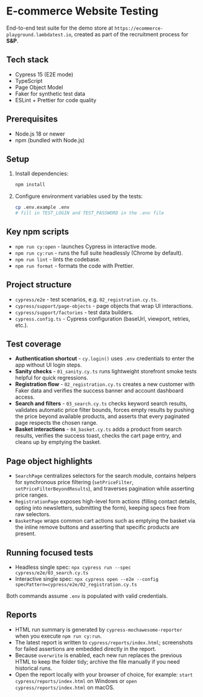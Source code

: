 # E-commerce Website Testing

End-to-end test suite for the demo store at `https://ecommerce-playground.lambdatest.io`, created as part of the recruitment process for **S&P**.

## Tech stack

- Cypress 15 (E2E mode)
- TypeScript
- Page Object Model
- Faker for synthetic test data
- ESLint + Prettier for code quality

## Prerequisites

- Node.js 18 or newer
- npm (bundled with Node.js)

## Setup

1. Install dependencies:
   ```bash
   npm install
   ```
2. Configure environment variables used by the tests:
   ```bash
   cp .env.example .env
   # fill in TEST_LOGIN and TEST_PASSWORD in the .env file
   ```

## Key npm scripts

- `npm run cy:open` - launches Cypress in interactive mode.
- `npm run cy:run` - runs the full suite headlessly (Chrome by default).
- `npm run lint` - lints the codebase.
- `npm run format` - formats the code with Prettier.

## Project structure

- `cypress/e2e` - test scenarios, e.g. `02_registration.cy.ts`.
- `cypress/support/page-objects` - page objects that wrap UI interactions.
- `cypress/support/factories` - test data builders.
- `cypress.config.ts` - Cypress configuration (baseUrl, viewport, retries, etc.).

## Test coverage

- **Authentication shortcut** - `cy.login()` uses `.env` credentials to enter the app without UI login steps.
- **Sanity checks** - `01_sanity.cy.ts` runs lightweight storefront smoke tests helpful for quick regressions.
- **Registration flow** - `02_registration.cy.ts` creates a new customer with Faker data and verifies the success banner and account dashboard access.
- **Search and filters** - `03_search.cy.ts` checks keyword search results, validates automatic price filter bounds, forces empty results by pushing the price beyond available products, and asserts that every paginated page respects the chosen range.
- **Basket interactions** - `04_basket.cy.ts` adds a product from search results, verifies the success toast, checks the cart page entry, and cleans up by emptying the basket.

## Page object highlights

- `SearchPage` centralizes selectors for the search module, contains helpers for synchronous price filtering (`setPriceFilter`, `setPriceFilterBeyondResults`), and traverses pagination while asserting price ranges.
- `RegistrationPage` exposes high-level form actions (filling contact details, opting into newsletters, submitting the form), keeping specs free from raw selectors.
- `BasketPage` wraps common cart actions such as emptying the basket via the inline remove buttons and asserting that specific products are present.

## Running focused tests

- Headless single spec: `npx cypress run --spec cypress/e2e/03_search.cy.ts`
- Interactive single spec: `npx cypress open --e2e --config specPattern=cypress/e2e/02_registration.cy.ts`

Both commands assume `.env` is populated with valid credentials.

## Reports

- HTML run summary is generated by `cypress-mochawesome-reporter` when you execute `npm run cy:run`.
- The latest report is written to `cypress/reports/index.html`; screenshots for failed assertions are embedded directly in the report.
- Because `overwrite` is enabled, each new run replaces the previous HTML to keep the folder tidy; archive the file manually if you need historical runs.
- Open the report locally with your browser of choice, for example: `start cypress/reports/index.html` on Windows or `open cypress/reports/index.html` on macOS.
